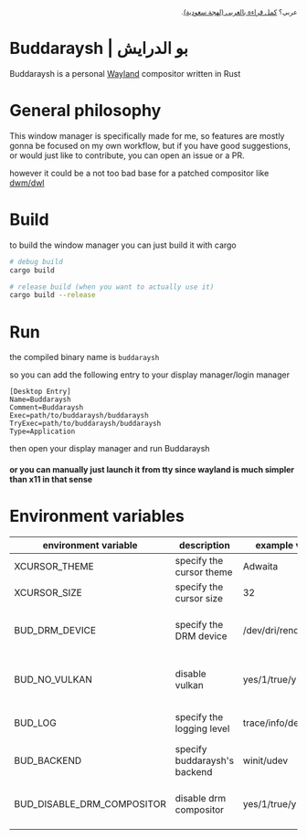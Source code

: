 <p align='right' dir="rtl"><sub>
  عربي؟ <a href='AR-README.md' title='Arabic README'>كمل قراءة بالعربي (لهجة سعودية)</a>.
</sub></p>

# Buddaraysh | بو الدرايش

Buddaraysh is a personal [Wayland](https://wiki.archlinux.org/title/wayland) compositor written in Rust

# General philosophy
This window manager is specifically made for me,
so features are mostly gonna be focused on my own workflow, but if you have good suggestions,
or would just like to contribute, you can open an issue or a PR.

however it could be a not too bad base for a patched compositor like [dwm/dwl](https://github.com/djpohly/dwl)

# Build

to build the window manager you can just build it with cargo

```bash
# debug build
cargo build

# release build (when you want to actually use it)
cargo build --release
```

# Run

the compiled binary name is `buddaraysh`

so you can add the following entry to your display manager/login manager

```
[Desktop Entry]
Name=Buddaraysh
Comment=Buddaraysh
Exec=path/to/buddaraysh/buddaraysh
TryExec=path/to/buddaraysh/buddaraysh
Type=Application
```

then open your display manager and run Buddaraysh

#### or you can manually just launch it from tty since wayland is much simpler than x11 in that sense

# Environment variables

| environment variable       | description                   | example value       | default                       |
| -------------------------- | ----------------------------- | ------------------- | ----------------------------- |
| XCURSOR_THEME              | specify the cursor theme      | Adwaita             | "default"                     |
| XCURSOR_SIZE               | specify the cursor size       | 32                  | 24                            |
| BUD_DRM_DEVICE             | specify the DRM device        | /dev/dri/renderD128 | defaults to the primary gpu   |
| BUD_NO_VULKAN              | disable vulkan                | yes/1/true/y        | defaults to enabling vulkan   |
| BUD_LOG                    | specify the logging level     | trace/info/debug    | defaults to debug level       |
| BUD_BACKEND                | specify buddaraysh's backend  | winit/udev          | udev                          |
| BUD_DISABLE_DRM_COMPOSITOR | disable drm compositor        | yes/1/true/y        | defaults to enabling drm      |
